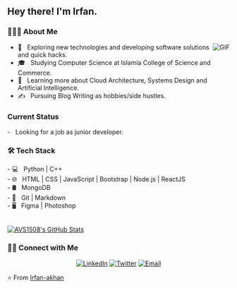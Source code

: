 <h2> Hey there! I'm Irfan.</h2>

<h3> 👨🏻‍💻 About Me </h3>


<p align="left">
 <img align="right" alt="GIF" src="https://media.giphy.com/media/13HgwGsXF0aiGY/giphy.gif" />


- 🤔 &nbsp; Exploring new technologies and developing software solutions and quick hacks. 
- 🎓 &nbsp; Studying Computer Science at Islamia College of Science and Commerce.
- 🌱 &nbsp; Learning more about Cloud Architecture, Systems Design and Artificial Intelligence. 
- ✍️ &nbsp; Pursuing Blog Writing as hobbies/side hustles. 
</p>

<h3> Current Status </h3>
- &nbsp; Looking for a job as junior developer.

<h3>🛠 Tech Stack</h3>
- 💻 &nbsp; Python | C++ <br/>
- 🌐 &nbsp; HTML | CSS | JavaScript | Bootstrap | Node.js | ReactJS   <br/>
- 🛢 &nbsp; MongoDB <br/>
- 🔧 &nbsp; Git | Markdown <br/>
- 🖥 &nbsp; Figma | Photoshop <br/>

<br/>

[![AVS1508's GitHub Stats](https://github-readme-stats.vercel.app/api?username=Irfan-akhan&show_icons=true)](https://github.com/Irfan-akhan)

<h3> 🤝🏻 Connect with Me </h3>

<p align="center">
<a href="https://www.linkedin.com/in/irfan-khan-4a40b31b4/" target="_blank"><img src="https://img.shields.io/badge/LinkedIn-%230077B5.svg?&style=flat-square&logo=linkedin&logoColor=white" alt="LinkedIn"></a>
<a href="https://twitter.com/stupidlymoron" target="_blank"><img src="https://img.shields.io/badge/-Twitter-1da1f2?style=flat-square&labelColor=1da1f2&logo=twitter&logoColor=white" alt="Twitter"></a> 
 <a href="mailto:khanirfan.work@gmail.com"><img alt="Email" src="https://img.shields.io/badge/Email-khanirfan.work@gmail.com-blue?style=flat-square&logo=gmail"></a>
</p>

⭐️ From [Irfan-akhan](https://github.com/Irfan-akhan)
